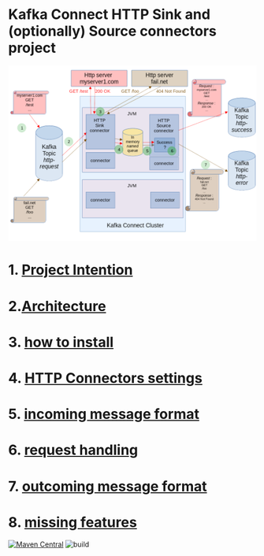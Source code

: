 # Kafka Connect HTTP Sink and (optionally) Source connectors project

![Architecture](docs/architecture.png)

# 1. [Project Intention](docs/project_intention.md)
# 2.[Architecture](docs/architecture.md)
# 3. [how to install](docs/install.md)
# 4. [HTTP Connectors settings](docs/connectors_settings.md)
# 5. [incoming message format](docs/incoming_message_format.md)
# 6. [request handling](docs/request_handling.md)
# 7. [outcoming message format](docs/outcoming_message_format.md)
# 8. [missing features](https://github.com/clescot/kafka-connect-http/issues?q=is%3Aissue+is%3Aopen+label%3Aenhancement)



[![Maven Central](https://maven-badges.herokuapp.com/maven-central/io.github.clescot/kafka-connect-http/badge.svg)](https://maven-badges.herokuapp.com/maven-central/io.github.clescot/kafka-connect-http)
![build](https://github.com/clescot/kafka-connect-http/actions/workflows/build.yml/badge.svg)
